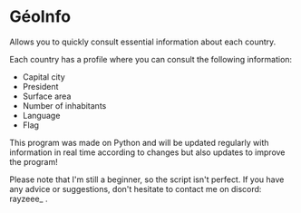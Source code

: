 # GéoInfo

Allows you to quickly consult essential information about each country.

Each country has a profile where you can consult the following information:
- Capital city
- President
- Surface area
- Number of inhabitants
- Language
- Flag

This program was made on Python and will be updated regularly with information in real time according to changes but also updates to improve the program!

Please note that I'm still a beginner, so the script isn't perfect. If you have any advice or suggestions, don't hesitate to contact me on discord: rayzeee_ .
